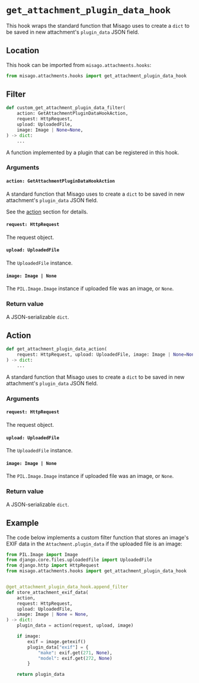 # `get_attachment_plugin_data_hook`

This hook wraps the standard function that Misago uses to create a `dict` to be saved in new attachment's `plugin_data` JSON field.


## Location

This hook can be imported from `misago.attachments.hooks`:

```python
from misago.attachments.hooks import get_attachment_plugin_data_hook
```


## Filter

```python
def custom_get_attachment_plugin_data_filter(
    action: GetAttachmentPluginDataHookAction,
    request: HttpRequest,
    upload: UploadedFile,
    image: Image | None=None,
) -> dict:
    ...
```

A function implemented by a plugin that can be registered in this hook.


### Arguments

#### `action: GetAttachmentPluginDataHookAction`

A standard function that Misago uses to create a `dict` to be saved in new attachment's `plugin_data` JSON field.

See the [action](#action) section for details.


#### `request: HttpRequest`

The request object.


#### `upload: UploadedFile`

The `UploadedFile` instance.


#### `image: Image | None`

The `PIL.Image.Image` instance if uploaded file was an image, or `None`.


### Return value

A JSON-serializable `dict`.


## Action

```python
def get_attachment_plugin_data_action(
    request: HttpRequest, upload: UploadedFile, image: Image | None=None
) -> dict:
    ...
```

A standard function that Misago uses to create a `dict` to be saved in new attachment's `plugin_data` JSON field.


### Arguments

#### `request: HttpRequest`

The request object.


#### `upload: UploadedFile`

The `UploadedFile` instance.


#### `image: Image | None`

The `PIL.Image.Image` instance if uploaded file was an image, or `None`.


### Return value

A JSON-serializable `dict`.


## Example

The code below implements a custom filter function that stores an image's EXIF data in the `Attachment.plugin_data` if the uploaded file is an image:

```python
from PIL.Image import Image
from django.core.files.uploadedfile import UploadedFile
from django.http import HttpRequest
from misago.attachments.hooks import get_attachment_plugin_data_hook


@get_attachment_plugin_data_hook.append_filter
def store_attachment_exif_data(
    action,
    request: HttpRequest,
    upload: UploadedFile,
    image: Image | None = None,
) -> dict:
    plugin_data = action(request, upload, image)

    if image:
        exif = image.getexif()
        plugin_data["exif"] = {
            "make": exif.get(271, None),
            "model": exif.get(272, None)
        }

    return plugin_data
```